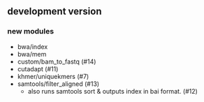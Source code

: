 ## development version

### new modules

- bwa/index
- bwa/mem
- custom/bam_to_fastq (#14)
- cutadapt (#11)
- khmer/uniquekmers (#7)
- samtools/filter_aligned (#13)
  - also runs samtools sort & outputs index in bai format. (#12)
